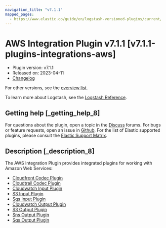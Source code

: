```yaml
---
navigation_title: "v7.1.1"
mapped_pages:
  - https://www.elastic.co/guide/en/logstash-versioned-plugins/current/v7.1.1-plugins-integrations-aws.html
---
```


# AWS Integration Plugin v7.1.1 [v7.1.1-plugins-integrations-aws]


* Plugin version: v7.1.1
* Released on: 2023-04-11
* [Changelog](https://github.com/logstash-plugins/logstash-integration-aws/blob/v7.1.1/CHANGELOG.md)

For other versions, see the [overview list](integration-aws-index.md).

To learn more about Logstash, see the [Logstash Reference](logstash://reference/index.md).

## Getting help [_getting_help_8]

For questions about the plugin, open a topic in the [Discuss](http://discuss.elastic.co) forums. For bugs or feature requests, open an issue in [Github](https://github.com/logstash-plugins/logstash-integration-aws). For the list of Elastic supported plugins, please consult the [Elastic Support Matrix](https://www.elastic.co/support/matrix#matrix_logstash_plugins).


## Description [_description_8]

The AWS Integration Plugin provides integrated plugins for working with Amazon Web Services:

* [Cloudfront Codec Plugin](logstash://reference/plugins-codecs-cloudfront.md)
* [Cloudtrail Codec Plugin](logstash://reference/plugins-codecs-cloudtrail.md)
* [Cloudwatch Input Plugin](logstash://reference/plugins-inputs-cloudwatch.md)
* [S3 Input Plugin](logstash://reference/plugins-inputs-s3.md)
* [Sqs Input Plugin](logstash://reference/plugins-inputs-sqs.md)
* [Cloudwatch Output Plugin](logstash://reference/plugins-outputs-cloudwatch.md)
* [S3 Output Plugin](logstash://reference/plugins-outputs-s3.md)
* [Sns Output Plugin](logstash://reference/plugins-outputs-sns.md)
* [Sqs Output Plugin](logstash://reference/plugins-outputs-sqs.md)


